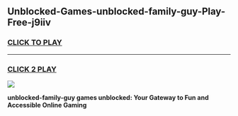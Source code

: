 
## Unblocked-Games-unblocked-family-guy-Play-Free-j9iiv
<h3>
<a href="https://premium76.site?title=unblocked-family-guy&ref=23A">CLICK TO PLAY</a></h3>
<hr>

<h3>
<a href="https://premium76.site?title=unblocked-family-guy&ref=23A">CLICK 2 PLAY</a>
  
</h3>

<a href="https://premium76.site?title=unblocked-family-guy&ref=23A"><img src="https://clearcache.store/games.png"></a>


**unblocked-family-guy games unblocked: Your Gateway to Fun and Accessible Online Gaming**

